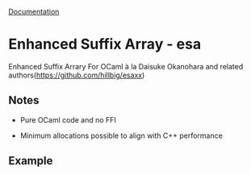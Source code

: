 [Documentation](https://gborough.github.io/esa/esa)

# Enhanced Suffix Array - esa

Enhanced Suffix Arrary For OCaml à la Daisuke Okanohara and related authors(https://github.com/hillbig/esaxx)

## Notes

- Pure OCaml code and no FFI

- Minimum allocations possible to align with C++ performance

## Example
